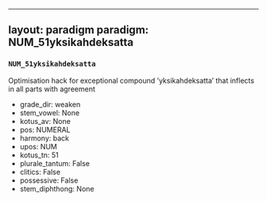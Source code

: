 
---
layout: paradigm
paradigm: NUM_51yksikahdeksatta
---
### ` NUM_51yksikahdeksatta `

Optimisation hack for exceptional compound ’yksikahdeksatta’ that inflects in all parts with agreement
* grade_dir: weaken
* stem_vowel: None
* kotus_av: None
* pos: NUMERAL
* harmony: back
* upos: NUM
* kotus_tn: 51
* plurale_tantum: False
* clitics: False
* possessive: False
* stem_diphthong: None
